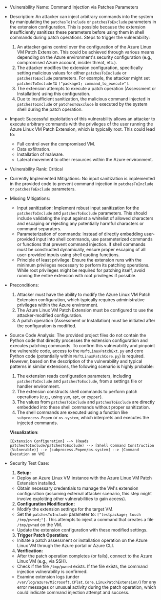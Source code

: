 - Vulnerability Name: Command Injection via Patches Parameters

- Description:
  An attacker can inject arbitrary commands into the system by manipulating the `patchesToInclude` or `patchesToExclude` parameters in the extension configuration. This is possible because the extension insufficiently sanitizes these parameters before using them in shell commands during patch operations.
  Steps to trigger the vulnerability:
    1. An attacker gains control over the configuration of the Azure Linux VM Patch Extension. This could be achieved through various means depending on the Azure environment's security configuration (e.g., compromised Azure account, insider threat, etc.).
    2. The attacker modifies the extension configuration, specifically setting malicious values for either `patchesToInclude` or `patchesToExclude` parameters. For example, the attacker might set `patchesToInclude` to `["package1; command_to_execute"]`.
    3. The extension attempts to execute a patch operation (Assessment or Installation) using this configuration.
    4. Due to insufficient sanitization, the malicious command injected in `patchesToInclude` or `patchesToExclude` is executed by the system shell during the patch operation.

- Impact:
  Successful exploitation of this vulnerability allows an attacker to execute arbitrary commands with the privileges of the user running the Azure Linux VM Patch Extension, which is typically root. This could lead to:
    - Full control over the compromised VM.
    - Data exfiltration.
    - Installation of malware.
    - Lateral movement to other resources within the Azure environment.

- Vulnerability Rank: Critical

- Currently Implemented Mitigations:
  No input sanitization is implemented in the provided code to prevent command injection in `patchesToInclude` or `patchesToExclude` parameters.

- Missing Mitigations:
    - Input sanitization: Implement robust input sanitization for the `patchesToInclude` and `patchesToExclude` parameters. This should include validating the input against a whitelist of allowed characters and escaping or rejecting any potentially harmful characters or command separators.
    - Parameterization of commands: Instead of directly embedding user-provided input into shell commands, use parameterized commands or functions that prevent command injection. If shell commands must be constructed dynamically, ensure proper escaping of all user-provided inputs using shell quoting functions.
    - Principle of least privilege: Ensure the extension runs with the minimum privileges necessary to perform its patching operations. While root privileges might be required for patching itself, avoid running the entire extension with root privileges if possible.

- Preconditions:
    1. Attacker must have the ability to modify the Azure Linux VM Patch Extension configuration, which typically requires administrative privileges within the Azure environment.
    2. The Azure Linux VM Patch Extension must be configured to use the attacker-modified configuration.
    3. A patch operation (Assessment or Installation) must be initiated after the configuration is modified.

- Source Code Analysis:
  The provided project files do not contain the Python code that directly processes the extension configuration and executes patching commands. To confirm this vulnerability and pinpoint the vulnerable code, access to the `MsftLinuxPatchExt.py` and core Python code (potentially within `MsftLinuxPatchCore.py`) is required. However, based on the description of the vulnerability and typical patterns in similar extensions, the following scenario is highly probable:

  1. The extension reads configuration parameters, including `patchesToInclude` and `patchesToExclude`, from a settings file or handler environment.
  2. The extension constructs shell commands to perform patch operations (e.g., using `yum`, `apt`, or `zypper`).
  3. The values from `patchesToInclude` and `patchesToExclude` are directly embedded into these shell commands without proper sanitization.
  4. The shell commands are executed using a function like `subprocess.Popen` or `os.system`, which interprets and executes the injected commands.

  **Visualization:**

  ```
  [Extension Configuration] --> (Reads patchesToInclude/patchesToExclude) --> [Shell Command Construction (Vulnerable)] --> [subprocess.Popen/os.system] --> [Command Execution on VM]
  ```

- Security Test Case:
  1. **Setup:**
    - Deploy an Azure Linux VM instance with the Azure Linux VM Patch Extension installed.
    - Obtain necessary credentials to manage the VM's extension configuration (assuming external attacker scenario, this step might involve exploiting other vulnerabilities to gain access).
  2. **Configuration Modification:**
    - Modify the extension settings for the target VM.
    - Set the `patchesToInclude` parameter to: `["testpackage; touch /tmp/pwned;"]`. This attempts to inject a command that creates a file `/tmp/pwned` on the VM.
    - Update the extension configuration with these modified settings.
  3. **Trigger Patch Operation:**
    - Initiate a patch assessment or installation operation on the Azure Linux VM through the Azure portal or Azure CLI.
  4. **Verification:**
    - After the patch operation completes (or fails), connect to the Azure Linux VM (e.g., via SSH).
    - Check if the file `/tmp/pwned` exists. If the file exists, the command injection vulnerability is confirmed.
    - Examine extension logs (under `/var/log/azure/Microsoft.CPlat.Core.LinuxPatchExtension/`) for any error messages or unusual activity during the patch operation, which could indicate command injection attempt and success.
